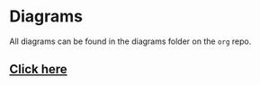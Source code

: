 # Diagrams

All diagrams can be found in the diagrams folder on the `org` repo.

## [Click here](https://github.com/anovote/org/tree/main/diagrams)

